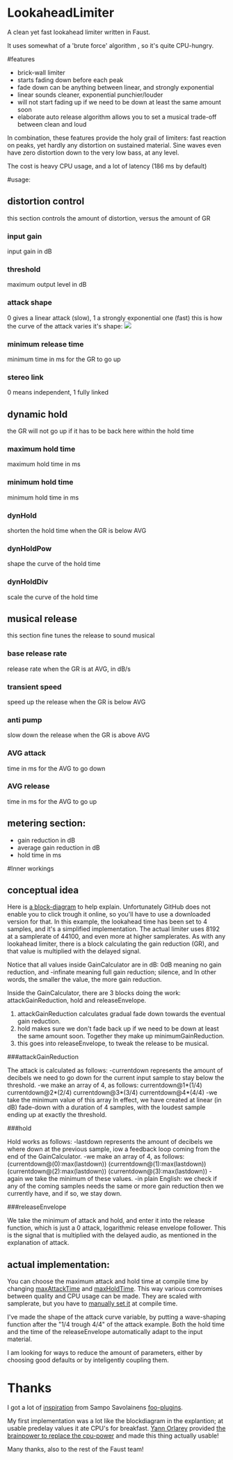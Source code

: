 LookaheadLimiter
================

A clean yet fast lookahead limiter written in Faust.

It uses somewhat of a 'brute force' algorithm , so it's quite CPU-hungry.

#features

* brick-wall limiter
* starts fading down before each peak
 * fade down can be anything between linear, and strongly exponential
 * linear sounds cleaner, exponential punchier/louder
* will not start fading up if we need to be down at least the same amount soon
* elaborate auto release algorithm allows you to set a musical trade-off between clean and loud

In combination, these features provide the holy grail of limiters: fast reaction on peaks, yet hardly any distortion on sustained material.
Sine waves even have zero distortion down to the very low bass, at any level.

The cost is heavy CPU usage, and a lot of latency (186 ms by default)

#usage:

## distortion control
this section controls the amount of distortion, versus the amount of GR
### input gain
input gain in dB 
### threshold
maximum output level in dB
### attack shape
0 gives a linear attack (slow), 1 a strongly exponential one (fast)
this is how the curve of the attack varies it's shape:
![](https://github.com/magnetophon/LookaheadLimiter/blob/master/attack.gif)
### minimum release time
minimum time in ms for the GR to go up
### stereo link
0 means independent, 1 fully linked

## dynamic hold
the GR will not go up if it has to be back here within the hold time
### maximum hold time
maximum hold time in ms
### minimum hold time
minimum hold time in ms
### dynHold
shorten the hold time when the GR is below AVG
### dynHoldPow
shape the curve of the hold time
### dynHoldDiv
scale the curve of the hold time

##  musical release
this section fine tunes the release to sound musical
### base release rate
release rate when the GR is at AVG, in dB/s
### transient speed
speed up the release when the GR is below AVG 
### anti pump
slow down the release when the GR is above AVG 
###  AVG attack 
time in ms for the AVG to go down 
###  AVG release 
time in ms for the AVG to go up

## metering section:
- gain reduction in dB
- average gain reduction in dB
- hold time in ms

#Inner workings

## conceptual idea
Here is [a block-diagram](https://github.com/magnetophon/LookaheadLimiter/blob/master/docs/blockDiagram-svg/process.svg) to help explain.
Unfortunately GitHub does not enable you to click trough it online, so you'll have to use a downloaded version for that.
In this example, the lookahead time has been set to 4 samples, and it's a simplified implementation.
The actual limiter uses 8192 at a samplerate of 44100, and even more at higher samplerates.
As with any lookahead limiter, there is a block calculating the gain reduction (GR), and that value is multiplied with the delayed signal.

Notice that all values inside GainCalculator are in dB:
0dB meaning no gain reduction, and -infinate meaning full gain reduction; silence, and 
In other words, the smaller the value, the more gain reduction.

Inside the GainCalculator, there are 3 blocks doing the work: attackGainReduction, hold and releaseEnvelope.
1. attackGainReduction calculates gradual fade down towards the eventual gain reduction.
2. hold makes sure we don't fade back up if we need to be down at least the same amount soon.
Together they make up minimumGainReduction.
3. this goes into releaseEnvelope, to tweak the release to be musical.

###attackGainReduction

The attack is calculated as follows:
-currentdown represents the amount of decibels we need to go down for the current input sample to stay below the threshold.
-we make an array of 4, as follows:
    currentdown@1*(1/4)
    currentdown@2*(2/4)
    currentdown@3*(3/4)
    currentdown@4*(4/4)
-we take the minimum value of this array
In effect, we have created at linear (in dB) fade-down with a duration of 4 samples, with the loudest sample ending up at exactly the threshold.

###hold

Hold works as follows:
-lastdown represents the amount of decibels we where down at the previous sample, iow a feedback loop coming from the end of the GainCalculator.
-we make an array of 4, as follows:
(currentdown@(0):max(lastdown))
(currentdown@(1):max(lastdown))
(currentdown@(2):max(lastdown))
(currentdown@(3):max(lastdown))
-again we take the minimum of these values.
-in plain English: we check if any of the coming samples needs the same or more gain reduction then we currently have, and if so, we stay down.

###releaseEnvelope

We take the minimum of attack and hold, and enter it into the release function, which is just a 0 attack, logarithmic release envelope follower.
This is the signal that is multiplied with the delayed audio, as mentioned in the explanation of attack.

## actual implementation:

You can choose the maximum attack and hold time at compile time by changing [maxAttackTime](https://github.com/magnetophon/LookaheadLimiter/blob/master/GUI.lib#L38) and [maxHoldTime](https://github.com/magnetophon/LookaheadLimiter/blob/master/GUI.lib#L30).
This way various comromises between quality and CPU usage can be made.
They are scaled with samplerate, but you have to [manually set it](https://github.com/magnetophon/LookaheadLimiter/blob/master/GUI.lib#L21) at compile time.

I've made the shape of the attack curve variable, by putting a wave-shaping function after the "1/4 trough 4/4" of the attack example.
Both the hold time and the time of the releaseEnvelope automatically adapt to the input material.

I am looking for ways to reduce the amount of parameters, either by choosing good defaults or by inteligently coupling them.

# Thanks
I got a lot of [inspiration](https://github.com/sampov2/foo-plugins/blob/master/src/faust-source/compressor-basics.dsp#L126-L139) from Sampo Savolainens [foo-plugins](https://github.com/sampov2/foo-plugins).

My first implementation was a lot like the blockdiagram in the explantion; at usable predelay values it ate CPU's for breakfast.
[Yann Orlarey](http://www.grame.fr/qui-sommes-nous/compositeurs-associes/yann-orlarey) provided [the brainpower to replace the cpu-power](https://github.com/magnetophon/LookaheadLimiter/blob/master/LookaheadLimiter.lib#L54-L66) and made this thing actually usable!

Many thanks, also to the rest of the Faust team!
